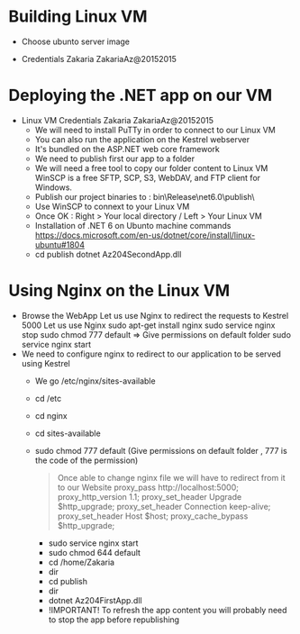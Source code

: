 # Building Linux VM

- Choose ubunto server image

- Credentials
    Zakaria
    ZakariaAz@20152015


# Deploying the .NET app on our VM

- Linux VM
   Credentials 
      Zakaria
      ZakariaAz@20152015
  - We will need to install PuTTy in order to connect to our Linux VM
  - You can also run the application on the Kestrel webserver
  - It's bundled on the ASP.NET web core framework
  - We need to publish first our app to a folder
  - We will need a free tool to copy our folder content to Linux VM
       WinSCP is a free SFTP, SCP, S3, WebDAV, and FTP client for Windows.
  - Publish our project binaries to : bin\Release\net6.0\publish\
  - Use WinSCP to connext to your Linux VM
  - Once OK : Right > Your local directory / Left > Your Linux VM
  - Installation of .NET 6 on Ubunto machine commands 
           https://docs.microsoft.com/en-us/dotnet/core/install/linux-ubuntu#1804
  - cd publish 
      dotnet Az204SecondApp.dll


# Using Nginx on the Linux VM

  - Browse the WebApp
     Let us use Nginx to redirect the requests to Kestrel 5000
     Let us use Nginx
        sudo apt-get install nginx
        sudo service nginx stop
        sudo chmod 777 default => Give permissions on default folder
        sudo service nginx start
  - We need to configure nginx to redirect to our application to be served using Kestrel
    - We go /etc/nginx/sites-available
    - cd /etc
    - cd nginx
    - cd sites-available
    - sudo chmod 777 default (Give permissions on default folder , 777 is the code of the permission)
      > Once able to change nginx file we will have to redirect from it to our Website
         proxy_pass http://localhost:5000;
         proxy_http_version 1.1;
         proxy_set_header Upgrade $http_upgrade;
         proxy_set_header Connection keep-alive;
         proxy_set_header Host $host;
         proxy_cache_bypass $http_upgrade;

      - sudo service nginx start
      - sudo chmod 644 default
      - cd /home/Zakaria
      - dir
      - cd publish
      - dir
      - dotnet Az204FirstApp.dll
      - !IMPORTANT! To refresh the app content you will probably need to stop the app before republishing